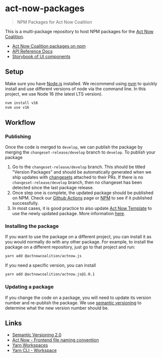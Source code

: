 # act-now-packages

> NPM Packages for Act Now Coalition

This is a multi-package repository to host NPM packages for the [Act Now Coalition](https://actnowcoalition.org).

- [Act Now Coalition packages on npm](https://www.npmjs.com/search?q=keywords:actnowcoalition)
- [API Reference Docs](https://act-now-packages.web.app/docs/)
- [Storybook of UI components](https://act-now-packages.web.app/storybook/)

## Setup

Make sure you have [Node.js](https://nodejs.org/en/) installed. We recommend using [nvm](https://github.com/nvm-sh/nvm) to quickly install and use different versions of node via the command line. In this project, we use Node 16 (the latest LTS version).

```sh
nvm install v16
nvm use v16
```

## Workflow

### Publishing

Once the code is merged to `develop`, we can publish the package by merging the `changeset-release/develop` branch to `develop`. To publish your package

1. Go to the `changeset-release/develop` branch. This should be titled "Version Packages" and should be automatically generated when we ship updates with [changesets](https://github.com/changesets/changesets#readme) attached to their PRs. If there is no `changeset-release/develop` branch, then no changeset has been detected since the last package release.
2. Once step one is complete, the updated package should be published on NPM. Check our [Github Actions](https://github.com/act-now-coalition/act-now-packages/actions/workflows/release.yml) page or [NPM](https://www.npmjs.com/search?q=keywords:actnowcoalition) to see if it published successfully.
3. In most cases, it is good practice to also update [Act Now Template](https://github.com/act-now-coalition/act-now-template) to use the newly updated package. More information [here](https://github.com/act-now-coalition/act-now-template#readme).

### Installing the package

If you want to use the package on a different project, you can install it as you would normally do with any other package. For example, to install the package on a different repository, just go to that project and run:

```sh
yarn add @actnowcoalition/actnow.js
```

If you need a specific version, you can install

```sh
yarn add @actnowcoalition/actnow.js@1.0.1
```

### Updating a package

If you change the code on a package, you will need to update its version number and re-publish the package. We use [semantic versioning](https://semver.org/) to determine what the new version number should be.

## Links

- [Semantic Versioning 2.0](https://semver.org/)
- [Act Now - Frontend file naming convention](https://www.dropbox.com/scl/fi/yhy2bpjivak53tn1dbd53/Frontend-file-naming-convention.paper?dl=0&rlkey=j2kwhzm2gajced4t5lv9hzffc)
- [Yarn Workspaces](https://classic.yarnpkg.com/lang/en/docs/workspaces/)
- [Yarn CLI - Workspace](https://classic.yarnpkg.com/en/docs/cli/workspace)

